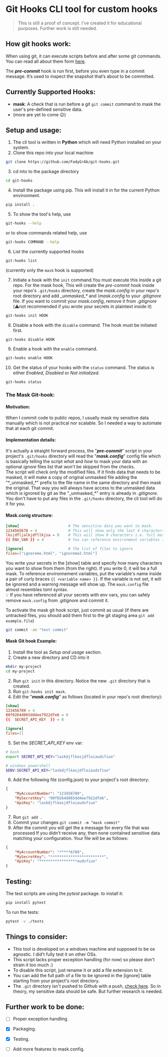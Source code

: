 # Git Hooks CLI tool for custom hooks
> This is still a proof of concept. I've created it for educational purposes. Further work is still needed.
## How git hooks work:
When using git, it can execute scripts before and after some git commands. You can read all about them form [here](https://git-scm.com/book/en/v2/Customizing-Git-Git-Hooks).  

The ***pre-commit*** hook is run first, before you even type in a commit message. It’s used to inspect the snapshot that’s about to be committed.  

## Currently Supported Hooks:
- **mask**: A check that is run before a git `git commit` command to mask the user's pre-defined sensitive data.
- (more are yet to come 😉)


## Setup and usage:
1. The cli tool is written in **Python** which will need Python installed on your system.  
2. Clone this repo into your local machine
```sh
git clone https://github.com/FadyGrAb/git-hooks.git
```
3. cd into to the package directory
```sh
cd git-hooks
```
4. Install the package using pip. This will install it in for the current Python environment.
```sh
pip install .
```
5. To show the tool's help, use
```sh
git-hooks --help
```
or to show commands related help, use
```sh
git-hooks COMMAND --help
```

6. List the currently supported hooks 
```sh
git-hooks list
```
(currently only the `mask` hook is supported)  

7. Initiate a hook with the `init` command.You must execute this inside a git repo. For the mask hook, This will create the *pre-commit* hook inside your repo's `.git/hooks` directory, create the *mask.config* in your repo's root directory and add *\_unmasked_\** and *\mask.config* to your *.gitignore* file. If you want to commit your *mask.config*, remove it from *.gitignore* (⚠️not recommended if you wrote your secrets in plaintext inside it)
```sh
git-hooks init HOOK
```
8. Disable a hook with the `disable` command. The hook must be initiated first.
```sh
git-hooks disable HOOK
```
9. Enable a hook with the `enable` command.
```sh
git-hooks enable HOOK
```
10.  Get the status of your hooks with the `status` command. The status is either *Enabled*, *Disabled* or *Not initialized*.
```sh
git-hooks status
```
### The Mask Git-hook:
#### Motivation:
When I commit code to public repos, I usually mask my sensitive data manually which is not practical nor scalable. So I needed a way to automate that at each git commit.

#### Implementation details:
It's actually a straight forward process, the "***pre-commit***" script in your project's `.git/hooks` directory will read the "***mask.config***" config file which is basically telling the script *what* and *how* to mask your data with an optional *ignore* files list that won't be skipped from the checks.  
The script will check only the modified files. If it finds data that needs to be masked, it will make a copy of original unmasked file adding the "*\_unmasked\_\*" prefix to the file name in the same directory and then mask the original. That way you will always have access to the unmasked data which is ignored by git as the "\_unmasked\_\*" entry is already in *.gitignore*.  
 You don't have to put any files in the `.git/hooks` directory, the cli tool will do it for you.

#### Mask.conig structure:
```toml
[show]                      # The sensitive data you want to mask.
1234565678 = 4              # This will show only the last 4 characters i.e. "****5678"
lksjdfljalkjdfllkjsa = 0    # This will show 0 characters i.e. full mask "********************"
{{ ENV_VAR }} = 4           # You can reference environment variables inside the file.

[ignore]                    # The list of files to ignore
files=["ignoreme.html", "ignoreme2.html"]
```
You write your secrets in the [show] table and specify how many characters you want to show from them (from the right). If you write 0, it will be a full mask. To reference environnement variables, put the variable's name inside a pair of curly braces `{{ <variable name> }}`. If the variable is not set, it will be ignored and a warning message will show up. The `mask.config` file almost resembles toml syntax.  
💡 If you have referenced all your secrets with env vars, you can safely remove `mask.config` from *.gitignore* and commit it.

To activate the mask git hook script, just commit as usual (if there are untracked files, you should add them first to the git staging area `git add example.file`)
```sh
git commit -am "test commit"
```

#### Mask Git hook Example:
1. Install the tool as *Setup and usage* section.
2. Create a new directory and CD into it
```sh
mkdir my-project
cd my-project
```
2. Run `git init` in this directory. Notice the new `.git` directory that is created.
3. Run `git-hooks init mask`. 
4. Edit the "***mask.config***" as follows (located in your repo's root directory):
```toml
[show]
123456789 = 4            
00f0264d065dd4ee7922dfe6 = 0
{{  SECRET_API_KEY  }} = 8

[ignore]
files=[]
```
5. Set the *SECRET_API_KEY* env var:
```sh
# bash
export SECRET_API_KEY="laskdjflkasjdfloiaudsfiuo"
```
```powershell
# windows powershell
$ENV:SECRET_API_KEY="laskdjflkasjdfloiaudsfiuo"
```
6. Add the following file (config.json) to your project's root directory:
```json
{
    "MyAccountNumber": "123456789",
    "MySecretKey": "00f0264d065dd4ee7922dfe6",
    "ApiKey": "laskdjflkasjdfloiaudsfiuo"
}
```
7. Run `git add .`
8. Commit your changes `git commit -m "mask commit"`
9. After the commit you will get the a message for every file that was processed If you didn't receive any, then none contained sensitive data matching your configuration. Your file will be as follows:
```json
{
    "MyAccountNumber": "*****6789",
    "MySecretKey": "************************",
    "ApiKey": "*****************audsfiuo"
}
```
## Testing:
The test scripts are using the *pytest* package. to install it:
```sh
pip install pytest
```
To run the tests:
```sh
pytest -v ./tests
```
## Things to consider:
- This tool is developed on a windows machine and supposed to be os agnostic. I did't fully test it on other OSs.
- This script lacks proper exception handling (for now) so please don't strain it too much :)
- To disable this script, just rename it or add a file extension to it.
- You can add the full path of a file to be ignored in the [ignore] table starting from your project's root directory.
- The `.git` directory isn't pushed to Github with a push, [check here](https://github.com/git-guides/git-push). So in theory, my sensitive data should be safe. But further research is needed.
## Further work to be done:
- [ ] Proper exception handling.
- [x] Packaging.
- [x] Testing.
- [ ] Add more features to mask.config.



